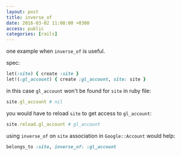 ```yaml
---
layout: post
title: inverse_of
date: 2016-03-02 11:08:00 +0300
access: public
categories: [rails]
---
```


one example when `inverse_of` is useful.

spec:

```ruby
let(:site) { create :site }
let!(:gl_account) { create :gl_account, site: site }
```

in this case `gl_account` won't be found for `site` in ruby file:

```ruby
site.gl_account # nil
```

you would have to reload `site` to get access to `gl_account`:

```ruby
site.reload.gl_account # gl_account
```

using `inverse_of` on `site` association in `Google::Account` would help:

```ruby
belongs_to :site, inverse_of: :gl_account
```
